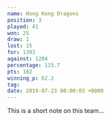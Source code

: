 ```yaml
---
name: Hong Kong Dragons
position: 3
played: 41
won: 25
draw: 1
lost: 15
for: 1393
against: 1204
percentage: 115.7
pts: 102
winning_p: 62.2
tag:
date: 2019-07-23 00:00:03 +0000
---
```

This is a short note on this team...